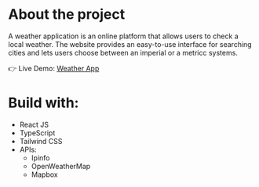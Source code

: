 # About the project

A weather application is an online platform that allows users to check a local weather.  The website provides an easy-to-use interface for searching cities and lets users choose between an imperial or a metricc systems.

👉 Live Demo: [Weather App](https://weather-2-eta.vercel.app)

# Build with:
- React JS
- TypeScript
- Tailwind CSS
- APIs:
  - Ipinfo
  - OpenWeatherMap
  - Mapbox


